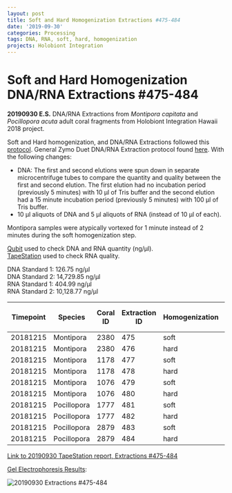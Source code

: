 ```yaml
---
layout: post
title: Soft and Hard Homogenization Extractions #475-484
date: '2019-09-30'
categories: Processing
tags: DNA, RNA, soft, hard, homogenization
projects: Holobiont Integration
---
```


# Soft and Hard Homogenization DNA/RNA Extractions #475-484

**20190930 E.S.**
DNA/RNA Extractions from *Montipora capitata* and *Pocillopora acuta* adult coral fragments from Holobiont Integration Hawaii 2018 project.  

Soft and Hard homogenization, and DNA/RNA Extractions followed this [protocol](https://github.com/emmastrand/EmmaStrand_Notebook/blob/master/_posts/2019-06-05-Soft-and-Hard-Homogenization-Protocol.md). General Zymo Duet DNA/RNA Extraction protocol found [here](https://github.com/emmastrand/EmmaStrand_Notebook/blob/master/_posts/2019-05-31-Zymo-Duet-RNA-DNA-Extraction-Protocol.md). With the following changes:  
- DNA: The first and second elutions were spun down in separate microcentrifuge tubes to compare the quantity and quality between the first and second elution. The first elution had no incubation period (previously 5 minutes) with 10 μl of Tris buffer and the second elution had a 15 minute incubation period (previously 5 minutes) with 100 μl of Tris buffer.  
- 10 μl aliquots of DNA and 5 μl aliquots of RNA (instead of 10 μl of each).    

Montipora samples were atypically vortexed for 1 minute instead of 2 minutes during the soft homogenization step. 

[Qubit](https://github.com/emmastrand/EmmaStrand_Notebook/blob/master/_posts/2019-05-31-Qubit-Protocol.md) used to check DNA and RNA quantity (ng/μl).  
[TapeStation](https://github.com/emmastrand/EmmaStrand_Notebook/blob/master/_posts/2019-05-31-TapeStation-Protocol.md) used to check RNA quality.

DNA Standard 1: 126.75 ng/μl  
DNA Standard 2: 14,729.85 ng/μl  
RNA Standard 1: 404.99 ng/μl  
RNA Standard 2: 10,128.77 ng/μl

| Timepoint | Species     | Coral ID | Extraction ID | Homogenization | DNA Reading 1 | DNA Reading 2 | Average DNA ng/μl | RNA Reading 1 | RNA Reading 2 | Average RNA ng/μl | RIN |
|-----------|-------------|----------|---------------|----------------|---------------|---------------|-------------------|---------------|---------------|-------------------|-----|
| 20181215  | Montipora   | 2380     | 475           | soft           | 8.66          | 8.16          | 8.41              | 24.2          | 24.2          | 24.2              | 9   |
| 20181215  | Montipora   | 2380     | 476           | hard           | 8.1           | 7.9           | 8                 | 19.4          | 19.4          | 19.4              | **  |
| 20181215  | Montipora   | 1178     | 477           | soft           | 14.1          | 14            | 14.05             | 24.6          | 24.6          | 24.6              | **  |
| 20181215  | Montipora   | 1178     | 478           | hard           | 12.3          | 12.2          | 12.25             | 18.8          | 18.8          | 18.8              | 9.2 |
| 20181215  | Montipora   | 1076     | 479           | soft           | 20            | 20            | 20                | 22.2          | 22.2          | 22.2              | 7.6 |
| 20181215  | Montipora   | 1076     | 480           | hard           | 16.4          | 16.3          | 16.35             | 17.2          | 17.2          | 17.2              | **  |
| 20181215  | Pocillopora | 1777     | 481           | soft           | 56            | 55.8          | 55.9              | 65.8          | 65.8          | 65.8              | 7.8 |
| 20181215  | Pocillopora | 1777     | 482           | hard           | 39.2          | 39.2          | 39.2              | 32.4          | 32.6          | 32.5              | 7.3 |
| 20181215  | Pocillopora | 2879     | 483           | soft           | 34.2          | 34            | 34.1              | 94            | 94.2          | 94.1              | 8.4 |
| 20181215  | Pocillopora | 2879     | 484           | hard           | 33.6          | 33.4          | 33.5              | 57.4          | 57.6          | 57.5              | 8.1 |

[Link to 20190930 TapeStation report, Extractions #475-484](https://github.com/emmastrand/EmmaStrand_Notebook/blob/master/TapeStation/2019-09-30%20-%2014.09.03.pdf)

[Gel Electrophoresis Results](https://github.com/emmastrand/EmmaStrand_Notebook/blob/master/_posts/2019-07-16-Gel-Electrophoresis-Protocol.md):

![20190930 Extractions #475-484](https://github.com/emmastrand/EmmaStrand_Notebook/blob/master/images/20190930.jpg?raw=true)
